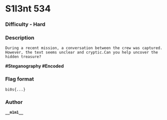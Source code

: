 # S1l3nt 534

### Difficulty - **Hard**

### Description 

```
During a recent mission, a conversation between the crew was captured. However, the text seems unclear and cryptic.Can you help uncover the hidden treasure?
```

**#Steganography #Encoded**

### Flag format
`bi0s{...}`

### Author

**```__m1m1__```**